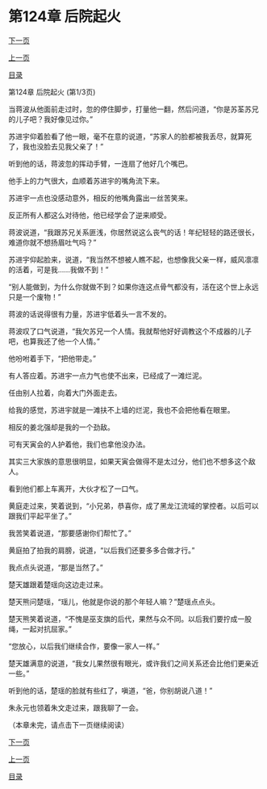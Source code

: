 <h1>第124章  后院起火</h1>
            <div><p><a href="./370_%E7%AC%AC124%E7%AB%A0_%E5%90%8E%E9%99%A2%E8%B5%B7%E7%81%AB.md">下一页</a></p><p><a href="./368_%E7%AC%AC123%E7%AB%A0_%E4%B8%89%E5%A4%A7%E5%AE%B6%E4%B8%BB.md">上一页</a></p><p><a href="../">目录</a></p></div>
            <div><p>第124章  后院起火 (第1/3页)</p><p>当蒋波从他面前走过时，忽的停住脚步，打量他一翻，然后问道，“你是苏荃苏兄的儿子吧？我好像见过你。”</p><p>苏进宇仰着脸看了他一眼，毫不在意的说道，“苏家人的脸都被我丢尽，就算死了，我也没脸去见我父亲了！”</p><p>听到他的话，蒋波忽的挥动手臂，一连扇了他好几个嘴巴。</p><p>他手上的力气很大，血顺着苏进宇的嘴角流下来。</p><p>苏进宇一点也没感动意外，相反的他嘴角露出一丝苦笑来。</p><p>反正所有人都这么对待他，他已经学会了逆来顺受。</p><p>蒋波说道，“我跟苏兄关系匪浅，你居然说这么丧气的话！年纪轻轻的路还很长，难道你就不想扬眉吐气吗？”</p><p>苏进宇仰起脸来，说道，“我当然不想被人瞧不起，也想像我父亲一样，威风凛凛的活着，可是我……我做不到！”</p><p>“别人能做到，为什么你就做不到？如果你连这点骨气都没有，活在这个世上永远只是一个废物！”</p><p>蒋波的话说得很有力量，苏进宇低着头一言不发的。</p><p>蒋波叹了口气说道，“我欠苏兄一个人情。我就帮他好好调教这个不成器的儿子吧，也算我还了他一个人情。”</p><p>他吩咐着手下，“把他带走。”</p><p>有人答应着。苏进宇一点力气也使不出来，已经成了一滩烂泥。</p><p>任由别人拉着，向着大门外面走去。</p><p>给我的感觉，苏进宇就是一滩扶不上墙的烂泥，我也不会把他看在眼里。</p><p>相反的姜北强却是我的一个劲敌。</p><p>可有天寅会的人护着他，我们也拿他没办法。</p><p>其实三大家族的意思很明显，如果天寅会做得不是太过分，他们也不想多这个敌人。</p><p>看到他们都上车离开，大伙才松了一口气。</p><p>黄庭走过来，笑着说到，“小兄弟，恭喜你，成了黑龙江流域的掌控者。以后可以跟我们平起平坐了。”</p><p>我苦笑着说道，“那要感谢你们帮忙了。”</p><p>黄庭拍了拍我的肩膀，说道，“以后我们还要多多合做才行。”</p><p>我点点头说道，“那是当然了。”</p><p>楚天雄跟着楚瑶向这边走过来。</p><p>楚天熊问楚瑶，“瑶儿，他就是你说的那个年轻人嘛？”楚瑶点点头。</p><p>楚天熊笑着说道，“不愧是巫支旗的后代，果然与众不同。以后我们要拧成一股绳，一起对抗屈家。”</p><p>“您放心，以后我们继续合作，要像一家人一样。”</p><p>楚天雄满意的说道，“我女儿果然很有眼光，或许我们之间关系还会比他们更亲近一些。”</p><p>听到他的话，楚瑶的脸就有些红了，嗔道，“爸，你别胡说八道！”</p><p>朱永元也领着朱文走过来，跟我聊了一会。</p><p>（本章未完，请点击下一页继续阅读）</p></div>
            <div><p><a href="./370_%E7%AC%AC124%E7%AB%A0_%E5%90%8E%E9%99%A2%E8%B5%B7%E7%81%AB.md">下一页</a></p><p><a href="./368_%E7%AC%AC123%E7%AB%A0_%E4%B8%89%E5%A4%A7%E5%AE%B6%E4%B8%BB.md">上一页</a></p><p><a href="../">目录</a></p></div>